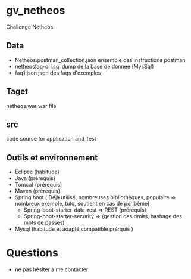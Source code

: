 # gv_netheos
Challenge Netheos
## Data
* Netheos.postman_collection.json ensemble des instructions postman
* netheosfaq-ori.sql dump de la base de donnée (MysSql)
* faq1.json json des faqs d'exemples
## Taget
netheos.war war file
## src
code source for application and Test

## Outils et environnement
* Eclipse (habitude)
* Java (prérequis)
* Tomcat (prérequis)
* Maven (prérequis)
* Spring boot ( Déjà utilisé, nombreuses bibliothèques, populaire => nombreux exemple, tuto, soutient en cas de porlbème)
  * Spring-boot-starter-data-rest => REST (prérequis)
  * Spring-boot-starter-security => (gestion des droits, hashage des mots de passes)
* Mysql (habitude et adapté compatible prérquis )

# Questions
* ne pas hésiter à me contacter
